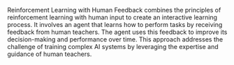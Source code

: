 Reinforcement Learning with Human Feedback combines the principles of reinforcement learning with human input to create an interactive learning process. It involves an agent that learns how to perform tasks by receiving feedback from human teachers. The agent uses this feedback to improve its decision-making and performance over time. This approach addresses the challenge of training complex AI systems by leveraging the expertise and guidance of human teachers.